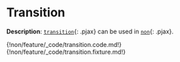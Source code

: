 # Transition

__Description__: [`transition`](./../transition/general.md){: .pjax} can be used in [`non`](./../non/general.md){: .pjax}.

{!non/feature/_code/transition.code.md!}
{!non/feature/_code/transition.fixture.md!}

<div class="end-last"></div>

